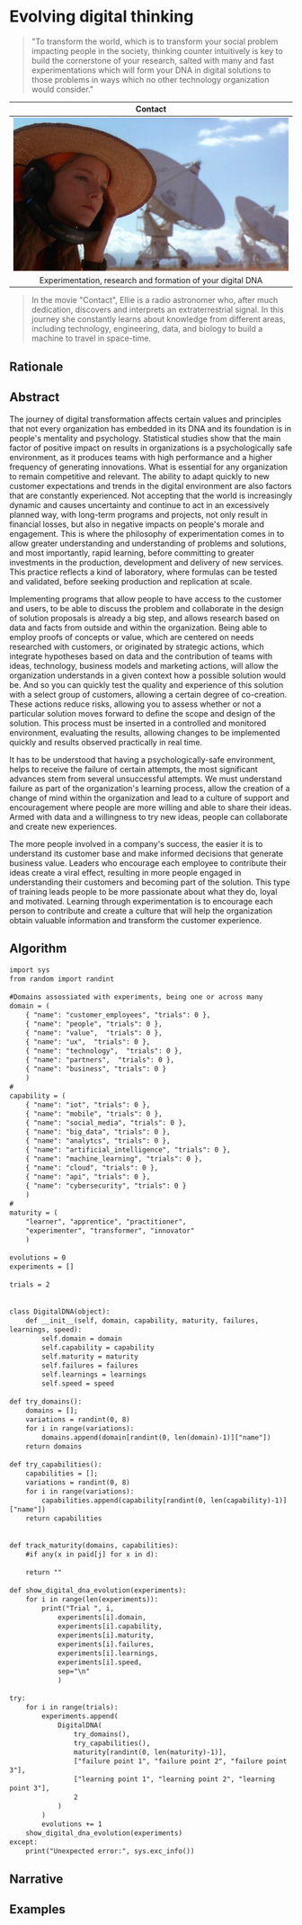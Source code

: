 # Evolving digital thinking

>"To transform the world, which is to transform your social problem impacting people in the society, thinking counter intuitively is key to build the cornerstone of your research, salted with many and fast experimentations which will form your DNA in digital solutions to those problems in ways which no other technology organization would consider."

| Contact |
| :---: |
|![](../../images/evolving_digital_thinking.png)|
|Experimentation, research and formation of your digital DNA|

>In the movie "Contact", Ellie is a radio astronomer who, after much dedication, discovers and interprets an extraterrestrial signal. In this journey she constantly learns about knowledge from different areas, including technology, engineering, data, and biology to build a machine to travel in space-time.

## Rationale

## Abstract
The journey of digital transformation affects certain values ​​and principles that not every organization has embedded in its DNA and its foundation is in people's mentality and psychology. Statistical studies show that the main factor of positive impact on results in organizations is a psychologically safe environment, as it produces teams with high performance and a higher frequency of generating innovations. What is essential for any organization to remain competitive and relevant. The ability to adapt quickly to new customer expectations and trends in the digital environment are also factors that are constantly experienced.
Not accepting that the world is increasingly dynamic and causes uncertainty and continue to act in an excessively planned way, with long-term programs and projects, not only result in financial losses, but also in negative impacts on people's morale and engagement. This is where the philosophy of experimentation comes in to allow greater understanding and understanding of problems and solutions, and most importantly, rapid learning, before committing to greater investments in the production, development and delivery of new services. This practice reflects a kind of laboratory, where formulas can be tested and validated, before seeking production and replication at scale.

Implementing programs that allow people to have access to the customer and users, to be able to discuss the problem and collaborate in the design of solution proposals is already a big step, and allows research based on data and facts from outside and within the organization. Being able to employ proofs of concepts or value, which are centered on needs researched with customers, or originated by strategic actions, which integrate hypotheses based on data and the contribution of teams with ideas, technology, business models and marketing actions, will allow the organization understands in a given context how a possible solution would be. And so you can quickly test the quality and experience of this solution with a select group of customers, allowing a certain degree of co-creation. These actions reduce risks, allowing you to assess whether or not a particular solution moves forward to define the scope and design of the solution.
This process must be inserted in a controlled and monitored environment, evaluating the results, allowing changes to be implemented quickly and results observed practically in real time.

It has to be understood that having a psychologically-safe environment, helps to receive the failure of certain attempts, the most significant advances stem from several unsuccessful attempts. We must understand failure as part of the organization's learning process, allow the creation of a change of mind within the organization and lead to a culture of support and encouragement where people are more willing and able to share their ideas. Armed with data and a willingness to try new ideas, people can collaborate and create new experiences.

The more people involved in a company's success, the easier it is to understand its customer base and make informed decisions that generate business value. Leaders who encourage each employee to contribute their ideas create a viral effect, resulting in more people engaged in understanding their customers and becoming part of the solution. This type of training leads people to be more passionate about what they do, loyal and motivated.
Learning through experimentation is to encourage each person to contribute and create a culture that will help the organization obtain valuable information and transform the customer experience.

## Algorithm

```
import sys
from random import randint

#Domains assossiated with experiments, being one or across many
domain = (
	{ "name": "customer_employees", "trials": 0 },
	{ "name": "people", "trials": 0 },
	{ "name": "value",  "trials": 0 },
	{ "name": "ux",  "trials": 0 },
	{ "name": "technology",  "trials": 0 },
	{ "name": "partners",  "trials": 0 },
	{ "name": "business", "trials": 0 }
	)
#
capability = (
	{ "name": "iot", "trials": 0 },
	{ "name": "mobile", "trials": 0 }, 
	{ "name": "social_media", "trials": 0 },
	{ "name": "big_data", "trials": 0 },
	{ "name": "analytcs", "trials": 0 },
	{ "name": "artificial_intelligence", "trials": 0 },
	{ "name": "machine_learning", "trials": 0 },
	{ "name": "cloud", "trials": 0 },
	{ "name": "api", "trials": 0 },
	{ "name": "cybersecurity", "trials": 0 }
	)
#
maturity = (
	"learner", "apprentice", "practitioner", 
	"experimenter", "transformer", "innovator"
	)

evolutions = 0
experiments = []

trials = 2


class DigitalDNA(object):
	def __init__(self, domain, capability, maturity, failures, learnings, speed):
		self.domain = domain
		self.capability = capability
		self.maturity = maturity
		self.failures = failures
		self.learnings = learnings
		self.speed = speed

def try_domains():
	domains = [];
	variations = randint(0, 8)
	for i in range(variations):
		domains.append(domain[randint(0, len(domain)-1)]["name"])
	return domains

def try_capabilities():
	capabilities = [];
	variations = randint(0, 8)
	for i in range(variations):
		capabilities.append(capability[randint(0, len(capability)-1)]["name"])
	return capabilities


def track_maturity(domains, capabilities):
	#if any(x in paid[j] for x in d):
	
	return ""

def show_digital_dna_evolution(experiments):
	for i in range(len(experiments)):
		print("Trial ", i,
			experiments[i].domain,
			experiments[i].capability,
			experiments[i].maturity,
			experiments[i].failures,
			experiments[i].learnings,
			experiments[i].speed,
			sep="\n"
			)

try:
	for i in range(trials):
		experiments.append(
			DigitalDNA(
				try_domains(),
				try_capabilities(),
				maturity[randint(0, len(maturity)-1)],
				["failure point 1", "failure point 2", "failure point 3"],
				["learning point 1", "learning point 2", "learning point 3"],
				2
			)
		)
		evolutions += 1
	show_digital_dna_evolution(experiments)
except:
	print("Unexpected error:", sys.exc_info())
```

## Narrative

## Examples
